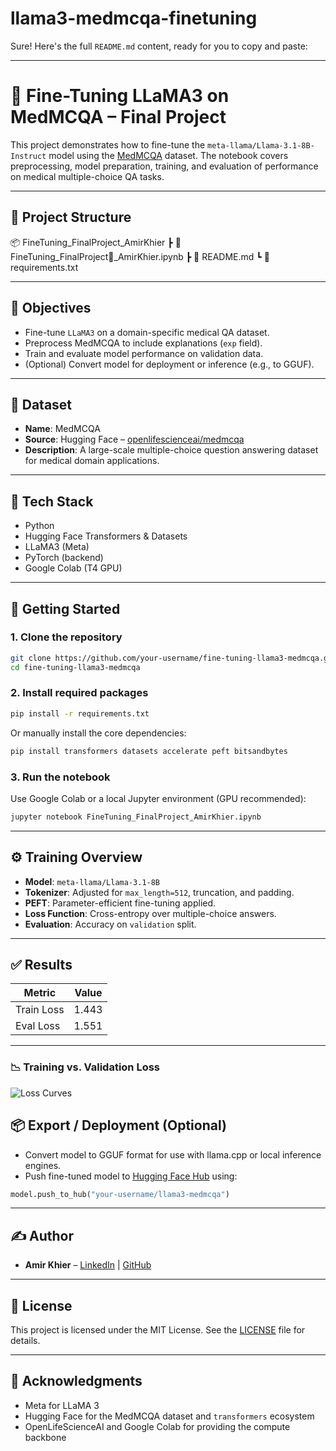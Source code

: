 # llama3-medmcqa-finetuning

Sure! Here's the full `README.md` content, ready for you to copy and paste:

---


# 🧠 Fine-Tuning LLaMA3 on MedMCQA – Final Project

This project demonstrates how to fine-tune the `meta-llama/Llama-3.1-8B-Instruct` model using the [MedMCQA](https://huggingface.co/datasets/openlifescienceai/medmcqa) dataset. The notebook covers preprocessing, model preparation, training, and evaluation of performance on medical multiple-choice QA tasks.

---

## 📁 Project Structure



📦 FineTuning\_FinalProject\_AmirKhier
┣ 📜 FineTuning\_FinalProject\_ِAmirKhier.ipynb
┣ 📄 README.md
┗ 📄 requirements.txt



---

## 🚀 Objectives

- Fine-tune `LLaMA3` on a domain-specific medical QA dataset.
- Preprocess MedMCQA to include explanations (`exp` field).
- Train and evaluate model performance on validation data.
- (Optional) Convert model for deployment or inference (e.g., to GGUF).

---

## 🧬 Dataset

- **Name**: MedMCQA
- **Source**: Hugging Face – [openlifescienceai/medmcqa](https://huggingface.co/datasets/openlifescienceai/medmcqa)
- **Description**: A large-scale multiple-choice question answering dataset for medical domain applications.

---

## 🧰 Tech Stack

- Python
- Hugging Face Transformers & Datasets
- LLaMA3 (Meta)
- PyTorch (backend)
- Google Colab (T4 GPU)

---

## 🏁 Getting Started

### 1. Clone the repository

```bash
git clone https://github.com/your-username/fine-tuning-llama3-medmcqa.git
cd fine-tuning-llama3-medmcqa
````

### 2. Install required packages

```bash
pip install -r requirements.txt
```

Or manually install the core dependencies:

```bash
pip install transformers datasets accelerate peft bitsandbytes
```

### 3. Run the notebook

Use Google Colab or a local Jupyter environment (GPU recommended):

```bash
jupyter notebook FineTuning_FinalProject_ِAmirKhier.ipynb
```

---

## ⚙️ Training Overview

* **Model**: `meta-llama/Llama-3.1-8B`
* **Tokenizer**: Adjusted for `max_length=512`, truncation, and padding.
* **PEFT**: Parameter-efficient fine-tuning applied.
* **Loss Function**: Cross-entropy over multiple-choice answers.
* **Evaluation**: Accuracy on `validation` split.

---

## ✅ Results


| Metric    | Value |
| --------- | ----- |
| Train Loss| 1.443 |
| Eval Loss | 1.551 |

---
### 📉 Training vs. Validation Loss

![Loss Curves](<img width="914" height="470" alt="image" src="https://github.com/user-attachments/assets/50968533-15d7-4a30-a463-c63f4aceac9e" />)

## 📦 Export / Deployment (Optional)

* Convert model to GGUF format for use with llama.cpp or local inference engines.
* Push fine-tuned model to [Hugging Face Hub](https://huggingface.co/) using:

```python
model.push_to_hub("your-username/llama3-medmcqa")
```

---

## ✍️ Author

* **Amir Khier** – [LinkedIn](https://www.linkedin.com/in/amir-khier-9b8007198/) | [GitHub](https://github.com/amirkhier)

---

## 📜 License

This project is licensed under the MIT License. See the [LICENSE](LICENSE) file for details.

---

## 🙌 Acknowledgments

* Meta for LLaMA 3
* Hugging Face for the MedMCQA dataset and `transformers` ecosystem
* OpenLifeScienceAI and Google Colab for providing the compute backbone
